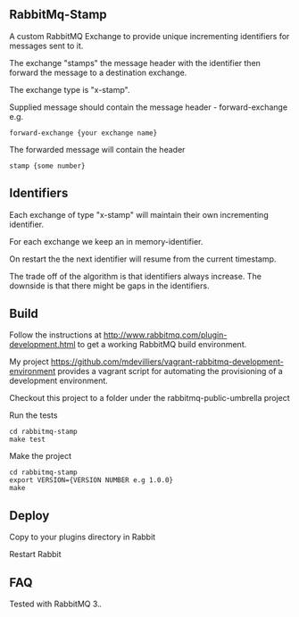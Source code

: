 RabbitMq-Stamp
--------------

A custom RabbitMQ Exchange to provide unique incrementing identifiers for messages sent to it.

The exchange "stamps" the message header with the identifier then forward the message to a destination exchange.

The exchange type is "x-stamp".

Supplied message should contain the message header - forward-exchange e.g.

```
forward-exchange {your exchange name}
```

The forwarded message will contain the header

```
stamp {some number}
```

Identifiers
-----------

Each exchange of type "x-stamp" will maintain their own incrementing identifier.

For each exchange we keep an in memory-identifier.

On restart the the next identifier will resume from the current timestamp.

The trade off of the algorithm is that identifiers always increase. The downside is that there might be gaps in the identifiers. 

Build
-----

Follow the instructions at http://www.rabbitmq.com/plugin-development.html to get a working RabbitMQ build environment.

My project https://github.com/mdevilliers/vagrant-rabbitmq-development-environment provides a vagrant script for automating the provisioning of a development environment.

Checkout this project to a folder under the rabbitmq-public-umbrella project

Run the tests

```
cd rabbitmq-stamp
make test
```

Make the project

```
cd rabbitmq-stamp
export VERSION={VERSION NUMBER e.g 1.0.0} 
make
```

Deploy
------

Copy to your plugins directory in Rabbit

Restart Rabbit

FAQ
---

Tested with RabbitMQ 3.*.*
